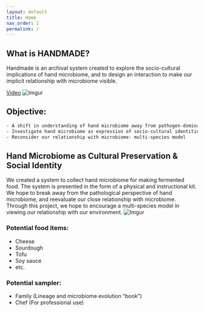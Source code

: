 ```yaml
---
layout: default
title: Home
nav_order: 1
permalink: /
---
```

## What is HANDMADE?
Handmade is an archival system created to explore the socio-cultural implications of hand microbiome, and to design an interaction to make our implicit relationship with microbiome visible.

[Video](https://vimeo.com/336161134) 
![Imgur](https://i.imgur.com/MDzllZ2.png)

## Objective:
```scss
- A shift in understanding of hand microbiome away from pathogen-dominated concept
- Investigate hand microbiome as expression of socio-cultural identities
- Reconsider our relationship with microbiome: multi-species model
```

## Hand Microbiome as Cultural Preservation & Social Identity
We created a system to collect hand microbiome for making fermented food. The system is presented in the form of a physical and instructional kit. We hope to break away from the pathological perspective of hand microbiome, and reevaluate our close relationship with microbiome. Through this project, we hope to encourage a multi-species model in viewing our relationship with our environment. 
![Imgur](https://i.imgur.com/J1bGEie.jpg)

### Potential food items:
- Cheese
- Sourdough
- Tofu
- Soy sauce
- etc.

### Potential sampler: 
- Family (Lineage and microbiome evolution “book”)
- Chef (For professional use)
